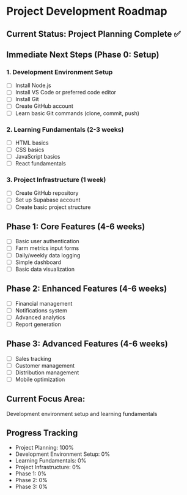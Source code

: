 # Project Development Roadmap

## Current Status: Project Planning Complete ✅

## Immediate Next Steps (Phase 0: Setup)

### 1. Development Environment Setup
- [ ] Install Node.js
- [ ] Install VS Code or preferred code editor
- [ ] Install Git
- [ ] Create GitHub account
- [ ] Learn basic Git commands (clone, commit, push)

### 2. Learning Fundamentals (2-3 weeks)
- [ ] HTML basics
- [ ] CSS basics
- [ ] JavaScript basics
- [ ] React fundamentals

### 3. Project Infrastructure (1 week)
- [ ] Create GitHub repository
- [ ] Set up Supabase account
- [ ] Create basic project structure

## Phase 1: Core Features (4-6 weeks)
- [ ] Basic user authentication
- [ ] Farm metrics input forms
- [ ] Daily/weekly data logging
- [ ] Simple dashboard
- [ ] Basic data visualization

## Phase 2: Enhanced Features (4-6 weeks)
- [ ] Financial management
- [ ] Notifications system
- [ ] Advanced analytics
- [ ] Report generation

## Phase 3: Advanced Features (4-6 weeks)
- [ ] Sales tracking
- [ ] Customer management
- [ ] Distribution management
- [ ] Mobile optimization

## Current Focus Area:
Development environment setup and learning fundamentals

## Progress Tracking
- Project Planning: 100%
- Development Environment Setup: 0%
- Learning Fundamentals: 0%
- Project Infrastructure: 0%
- Phase 1: 0%
- Phase 2: 0%
- Phase 3: 0%
